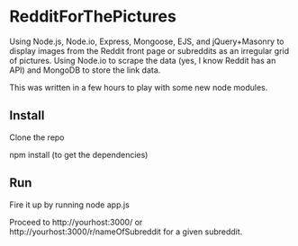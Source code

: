 RedditForThePictures
====================

Using Node.js, Node.io, Express, Mongoose, EJS, and jQuery+Masonry to display images from the Reddit front page or subreddits as an irregular grid of pictures. 
Using Node.io to scrape the data (yes, I know Reddit has an API) and MongoDB to store the link data.

This was written in a few hours to play with some new node modules.

Install
-------
Clone the repo

npm install (to get the dependencies)

Run
---
Fire it up by running node app.js

Proceed to http://yourhost:3000/ or http://yourhost:3000/r/nameOfSubreddit for a given subreddit.

